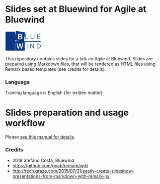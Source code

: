 # Slides set at Bluewind for Agile at Bluewind

![bluewind logo](assets/bwlogo.png)

This repository contains slides for a talk on Agile at Bluewind.
Slides are prepared using Markdown files, that will be rendered as HTML files
using Remark based templates (see credits for details).

### Language

Training language is English (for written matter).

# Slides preparation and usage workflow

Please [see this manual for details](remark-README.md).

### Credits

- 2018 Stefano Costa, Bluewind
- https://github.com/gnab/remark/wiki
- http://tech.graze.com/2015/07/31/easily-create-slideshow-presentations-from-markdown-with-remark-js/
